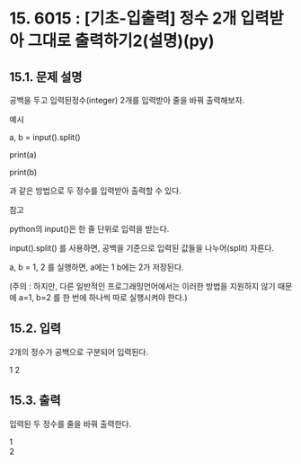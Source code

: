 # 15. 6015 : [기초-입출력] 정수 2개 입력받아 그대로 출력하기2(설명)(py)
## 15.1. 문제 설명

공백을 두고 입력된정수(integer) 2개를 입력받아 줄을 바꿔 출력해보자.

예시

a, b = input().split()

print(a)

print(b)

과 같은 방법으로 두 정수를 입력받아 출력할 수 있다.

참고

python의 input()은 한 줄 단위로 입력을 받는다.

input().split() 를 사용하면, 공백을 기준으로 입력된 값들을 나누어(split) 자른다.

a, b = 1, 2
를 실행하면, a에는 1 b에는 2가 저장된다.

(주의 : 하지만, 다른 일반적인 프로그래밍언어에서는 이러한 방법을 지원하지 않기 때문에 a=1, b=2 를 한 번에 하나씩 따로 실행시켜야 한다.)


## 15.2. 입력
2개의 정수가 공백으로 구분되어 입력된다.

1 2

## 15.3. 출력
입력된 두 정수를 줄을 바꿔 출력한다.

1<br>
2